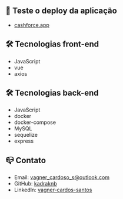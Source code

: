 ## 🚀 Teste o deploy da aplicação

- [cashforce.app](https://cashforce-production.up.railway.app/)

## 🛠 Tecnologias front-end

- JavaScript
- vue
- axios

## 🛠 Tecnologias back-end

- JavaScript
- docker
- docker-compose
- MySQL
- sequelize
- express

## 📪 Contato

- Email: [vagner_cardoso_s@outlook.com](vagner_cardoso_s@outlook.com)
- GitHub: [kadraknb](https://github.com/kadraknb)
- LinkedIn: [vagner-cardos-santos](https://www.linkedin.com/in/vagner-cardos-santos/)
